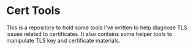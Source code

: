 # Cert Tools

This is a repository to hold some tools I've written to help diagnose
TLS issues related to certificates. It also contains some helper tools
to manipulate TLS key and certificate materials.
